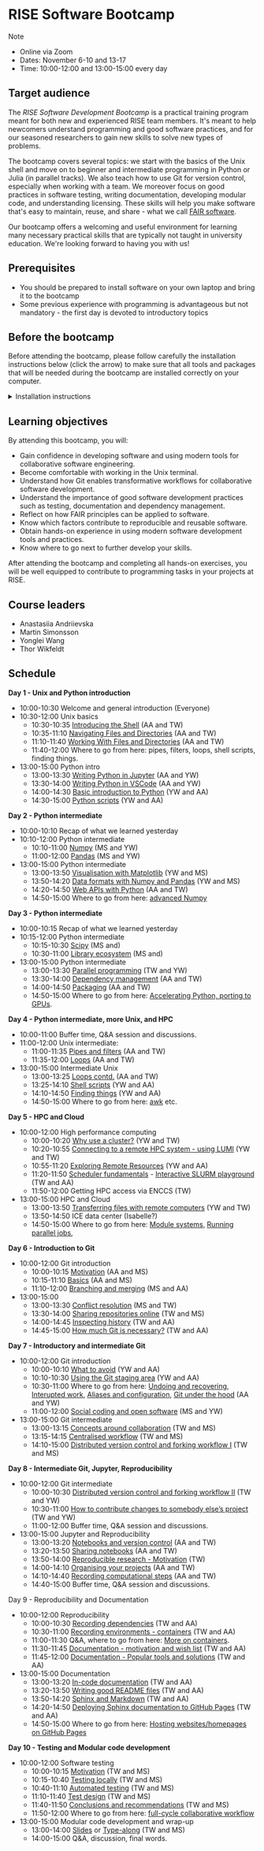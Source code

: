 # RISE Software Bootcamp

> [!NOTE]
> - Online via Zoom
> - Dates: November 6-10 and 13-17
> - Time: 10:00-12:00 and 13:00-15:00 every day

## Target audience

The *RISE Software Development Bootcamp* is a practical training program meant for both new and experienced RISE team members. It's meant to help newcomers understand programming and good software practices, and for our seasoned researchers to gain new skills to solve new types of problems.

The bootcamp covers several topics: we start with the basics of the Unix shell and move on to beginner and intermediate programming in Python or Julia (in parallel tracks). We also teach how to use Git for version control, especially when working with a team. We moreover focus on good practices in software testing, writing documentation, developing modular code, and understanding licensing. These skills will help you make software that's easy to maintain, reuse, and share - what we call [FAIR software](https://www.nature.com/articles/s41597-022-01710-x).

 
Our bootcamp offers a welcoming and useful environment for learning many necessary practical skills that are typically not taught in university education. We're looking forward to having you with us!

## Prerequisites

- You should be prepared to install software on your own laptop and bring it to the bootcamp
- Some previous experience with programming is advantageous but not mandatory - the first day is devoted to introductory topics 

## Before the bootcamp

Before attending the bootcamp, please follow carefully the installation instructions below (click the arrow) to make sure that all tools and packages that will be needed during the bootcamp are installed correctly on your computer.

<details>
  <summary>Installation instructions</summary>
 
WRITEME
</details>

## Learning objectives

By attending this bootcamp, you will:

- Gain confidence in developing software and using modern tools for collaborative software engineering.
- Become comfortable with working in the Unix terminal.
- Understand how Git enables transformative workflows for collaborative software development.
- Understand the importance of good software development practices such as testing, documentation and dependency management.
- Reflect on how FAIR principles can be applied to software.
- Know which factors contribute to reproducible and reusable software.
- Obtain hands-on experience in using modern software development tools and practices.
- Know where to go next to further develop your skills.

After attending the bootcamp and completing all hands-on exercises, you will be well equipped to contribute to programming tasks in your projects at RISE.  

## Course leaders

- Anastasiia Andriievska
- Martin Simonsson
- Yonglei Wang
- Thor Wikfeldt

## Schedule

**Day 1 - Unix and Python introduction**

- 10:00-10:30 Welcome and general introduction (Everyone)
- 10:30-12:00 Unix basics
  - 10:30-10:35 [Introducing the Shell](https://swcarpentry.github.io/shell-novice/instructor/01-intro.html) (AA and TW)
  - 10:35-11:10 [Navigating Files and Directories](https://swcarpentry.github.io/shell-novice/instructor/02-filedir.html) (AA and TW)
  - 11:10-11:40 [Working With Files and Directories](https://swcarpentry.github.io/shell-novice/instructor/03-create.html) (AA and TW)
  - 11:40-12:00 Where to go from here: pipes, filters, loops, shell scripts, finding things.
- 13:00-15:00 Python intro
  - 13:00-13:30 [Writing Python in Jupyter](https://aaltoscicomp.github.io/python-for-scicomp/jupyter/) (AA and YW)
  - 13:30-14:00 [Writing Python in VSCode](https://code.visualstudio.com/docs/introvideos/basics) (AA and YW)
  - 14:00-14:30 [Basic introduction to Python](https://aaltoscicomp.github.io/python-for-scicomp/python/) (YW and AA) 
  - 14:30-15:00 [Python scripts](https://aaltoscicomp.github.io/python-for-scicomp/scripts/) (YW and AA)


**Day 2 - Python intermediate**

- 10:00-10:10 Recap of what we learned yesterday
- 10:10-12:00 Python intermediate
    - 10:10-11:00 [Numpy](https://aaltoscicomp.github.io/python-for-scicomp/numpy/) (MS and YW)
    - 11:00-12:00 [Pandas](https://aaltoscicomp.github.io/python-for-scicomp/pandas/) (MS and YW)
- 13:00-15:00 Python intermediate
    - 13:00-13:50 [Visualisation with Matplotlib](https://aaltoscicomp.github.io/python-for-scicomp/data-visualization/) (YW and MS)
    - 13:50-14:20 [Data formats with Numpy and Pandas](https://aaltoscicomp.github.io/python-for-scicomp/data-formats/) (YW and MS)
    - 14:20-14:50 [Web APIs with Python](https://aaltoscicomp.github.io/python-for-scicomp/web-apis/) (AA and TW)
    - 14:50-15:00 Where to go from here: [advanced Numpy](https://aaltoscicomp.github.io/python-for-scicomp/numpy-advanced/)

    
**Day 3 - Python intermediate**

- 10:00-10:15 Recap of what we learned yesterday
- 10:15-12:00 Python intermediate
    - 10:15-10:30 [Scipy](https://aaltoscicomp.github.io/python-for-scicomp/scipy/) (MS and)
    - 10:30-11:00 [Library ecosystem](https://aaltoscicomp.github.io/python-for-scicomp/libraries/) (MS and)
- 13:00-15:00 Python intermediate
    - 13:00-13:30 [Parallel programming](https://aaltoscicomp.github.io/python-for-scicomp/parallel/) (TW and YW)
    - 13:30-14:00 [Dependency management](https://aaltoscicomp.github.io/python-for-scicomp/dependencies/) (AA and TW)
    - 14:00-14:50 [Packaging](https://aaltoscicomp.github.io/python-for-scicomp/packaging/) (AA and TW)
    - 14:50-15:00 Where to go from here: [Accelerating Python, porting to GPUs](https://enccs.github.io/hpda-python/).

**Day 4 - Python intermediate, more Unix, and HPC**

- 10:00-11:00 Buffer time, Q&A session and discussions.
- 11:00-12:00 Unix intermediate:
   - 11:00-11:35 [Pipes and filters](https://swcarpentry.github.io/shell-novice/instructor/04-pipefilter.html) (AA and TW)
   - 11:35-12:00 [Loops](https://swcarpentry.github.io/shell-novice/instructor/05-loop.html) (AA and TW)
- 13:00-15:00 Intermediate Unix
    - 13:00-13:25 [Loops contd.](https://swcarpentry.github.io/shell-novice/instructor/05-loop.html) (AA and TW)
    - 13:25-14:10 [Shell scripts](https://swcarpentry.github.io/shell-novice/instructor/06-script.html) (YW and AA)
    - 14:10-14:50 [Finding things](https://swcarpentry.github.io/shell-novice/instructor/07-find.html) (YW and AA)
    - 14:50-15:00 Where to go from here: [awk](https://pmitev.github.io/to-awk-or-not/) etc.


**Day 5 - HPC and Cloud**

- 10:00-12:00 High performance computing
   - 10:00-10:20 [Why use a cluster?](https://carpentries-incubator.github.io/hpc-intro/10-hpc-intro/index.html) (YW and TW)
   - 10:20-10:55 [Connecting to a remote HPC system - using LUMI](https://carpentries-incubator.github.io/hpc-intro/11-connecting/index.html) (YW and TW)
   - 10:55-11:20 [Exploring Remote Resources](https://carpentries-incubator.github.io/hpc-intro/12-cluster/index.html) (YW and AA)
   - 11:20-11:50 [Scheduler fundamentals](https://carpentries-incubator.github.io/hpc-intro/13-scheduler/index.html) - [Interactive SLURM playground](http://slurmlearning.deic.dk/) (TW and AA)
   - 11:50-12:00 Getting HPC access via ENCCS (TW)
- 13:00-15:00 HPC and Cloud
   - 13:00-13:50 [Transferring files with remote computers](https://carpentries-incubator.github.io/hpc-intro/15-transferring-files/index.html) (YW and TW)
   - 13:50-14:50 ICE data center (Isabelle?)
   - 14:50-15:00 Where to go from here: [Module systems](https://carpentries-incubator.github.io/hpc-intro/14-modules/index.html), [Running parallel jobs](https://carpentries-incubator.github.io/hpc-intro/16-parallel/index.html), 


**Day 6 - Introduction to Git**

- 10:00-12:00 Git introduction
   - 10:00-10:15 [Motivation](https://coderefinery.github.io/git-intro/motivation/) (AA and MS)
   - 10:15-11:10 [Basics](https://coderefinery.github.io/git-intro/basics/) (AA and MS)
   - 11:10-12:00 [Branching and merging](https://coderefinery.github.io/git-intro/branches/) (MS and AA)
- 13:00-15:00 
    - 13:00-13:30 [Conflict resolution](https://coderefinery.github.io/git-intro/conflicts/) (MS and TW)
    - 13:30-14:00 [Sharing repositories online](https://coderefinery.github.io/git-intro/remotes/) (TW and MS)
    - 14:00-14:45 [Inspecting history](https://coderefinery.github.io/git-intro/archaeology/) (TW and AA)
    - 14:45-15:00 [How much Git is necessary?](https://coderefinery.github.io/git-intro/level/) (TW and AA)

**Day 7 - Introductory and intermediate Git**

- 10:00-12:00 Git introduction
   - 10:00-10:10 [What to avoid](https://coderefinery.github.io/git-intro/what-to-avoid/) (YW and AA)
   - 10:10-10:30 [Using the Git staging area](https://coderefinery.github.io/git-intro/staging-area/) (YW and AA)
   - 10:30-11:00 Where to go from here: [Undoing and recovering](https://coderefinery.github.io/git-intro/recovering/), [Interupted work](https://coderefinery.github.io/git-intro/interrupted/), [Aliases and configuration](https://coderefinery.github.io/git-intro/aliases/), [Git under the hood](https://coderefinery.github.io/git-intro/under-the-hood/) (AA and YW)
   - 11:00-12:00 [Social coding and open software](https://coderefinery.github.io/social-coding/) (MS and YW)
- 13:00-15:00 Git intermediate
    - 13:00-13:15 [Concepts around collaboration](https://coderefinery.github.io/git-collaborative/remotes/) (TW and MS)
    - 13:15-14:15 [Centralised workflow](https://coderefinery.github.io/git-collaborative/centralized/) (TW and MS)
    - 14:10-15:00 [Distributed version control and forking workflow I](https://coderefinery.github.io/git-collaborative/distributed/) (TW and MS)

**Day 8 - Intermediate Git, Jupyter, Reproducibility**

- 10:00-12:00 Git intermediate
   - 10:00-10:30 [Distributed version control and forking workflow II](https://coderefinery.github.io/git-collaborative/distributed/) (TW and YW)
   - 10:30-11:00 [How to contribute changes to somebody else’s project](https://coderefinery.github.io/git-collaborative/contributing/) (TW and YW)
   - 11:00-12:00 Buffer time, Q&A session and discussions.
- 13:00-15:00 Jupyter and Reproducibility
    - 13:00-13:20 [Notebooks and version control](https://coderefinery.github.io/jupyter/version-control/) (AA and TW)
    - 13:20-13:50 [Sharing notebooks](https://coderefinery.github.io/jupyter/sharing/) (AA and TW)
    - 13:50-14:00 [Reproducible research - Motivation](https://coderefinery.github.io/reproducible-research/motivation/) (TW)
    - 14:00-14:10 [Organising your projects](https://coderefinery.github.io/reproducible-research/organizing-projects/) (AA and TW)
    - 14:10-14:40 [Recording computational steps](https://coderefinery.github.io/reproducible-research/workflow-management/) (AA and TW)
    - 14:40-15:00 Buffer time, Q&A session and discussions.


Day 9 - Reproducibility and Documentation

- 10:00-12:00 Reproducibility
   - 10:00-10:30 [Recording dependencies](https://coderefinery.github.io/reproducible-research/dependencies/) (TW and AA)
   - 10:30-11:00 [Recording environments - containers](https://coderefinery.github.io/reproducible-research/environments/) (TW and AA)
   - 11:00-11:30 Q&A, where to go from here: [More on containers](https://enccs.github.io/containers/).
   - 11:30-11:45 [Documentation - motivation and wish list](https://coderefinery.github.io/documentation/wishlist/) (TW and AA)
   - 11:45-12:00 [Documentation - Popular tools and solutions](https://coderefinery.github.io/documentation/tools/) (TW and AA)
- 13:00-15:00 Documentation
    - 13:00-13:20 [In-code documentation](https://coderefinery.github.io/documentation/in-code-documentation/) (TW and AA)
    - 13:20-13:50 [Writing good README files](https://coderefinery.github.io/documentation/writing-readme-files/) (TW and AA)
    - 13:50-14:20 [Sphinx and Markdown](https://coderefinery.github.io/documentation/sphinx/) (TW and AA)
    - 14:20-14:50 [Deploying Sphinx documentation to GitHub Pages](https://coderefinery.github.io/documentation/gh_workflow/) (TW and AA)
    - 14:50-15:00 Where to go from here: [Hosting websites/homepages on GitHub Pages](https://coderefinery.github.io/documentation/gh-pages/)

**Day 10 - Testing and Modular code development**

- 10:00-12:00 Software testing
   - 10:00-10:15 [Motivation](https://coderefinery.github.io/testing/motivation/)  (TW and MS)
   - 10:15-10:40 [Testing locally](https://coderefinery.github.io/testing/pytest/) (TW and MS)
   - 10:40-11:10 [Automated testing](https://coderefinery.github.io/testing/continuous-integration/) (TW and MS)
   - 11:10-11:40 [Test design](https://coderefinery.github.io/testing/test-design/) (TW and MS)
   - 11:40-11:50 [Conclusions and recommendations](https://coderefinery.github.io/testing/conclusions/) (TW and MS)
   - 11:50-12:00 Where to go from here: [full-cycle collaborative workflow](https://coderefinery.github.io/testing/full-cycle-ci/)
- 13:00-15:00 Modular code development and wrap-up
    - 13:00-14:00 [Slides](http://cicero.xyz/v3/remark/0.14.0/github.com/coderefinery/modular-code-development/master/talk.md/#1) or [Type-along](https://coderefinery.github.io/modular-type-along/) (TW and MS)
    - 14:00-15:00 Q&A, discussion, final words.




